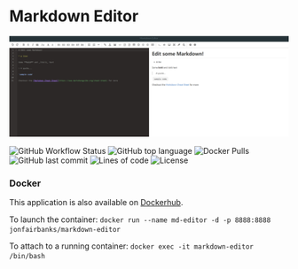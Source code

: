# Markdown Editor

![Markdown-Editor](https://raw.githubusercontent.com/Fairbanks-io/markdown-editor/master/markdown-editor.png)

![GitHub Workflow Status](<https://img.shields.io/github/workflow/status/jonfairbanks/markdown-editor/Create%20Release(s)?label=Docker%20Build>)
![GitHub top language](https://img.shields.io/github/languages/top/Fairbanks-io/markdown-editor.svg)
![Docker Pulls](https://img.shields.io/docker/pulls/jonfairbanks/markdown-editor.svg)
![GitHub last commit](https://img.shields.io/github/last-commit/Fairbanks-io/markdown-editor.svg)
![Lines of code](https://img.shields.io/tokei/lines/github/jonfairbanks/markdown-editor)
![License](https://img.shields.io/github/license/Fairbanks-io/markdown-editor.svg?style=flat)

### Docker

This application is also available on [Dockerhub](https://hub.docker.com/r/jonfairbanks/markdown-editor).

To launch the container:
`docker run --name md-editor -d -p 8888:8888 jonfairbanks/markdown-editor`

To attach to a running container:
`docker exec -it markdown-editor /bin/bash`
